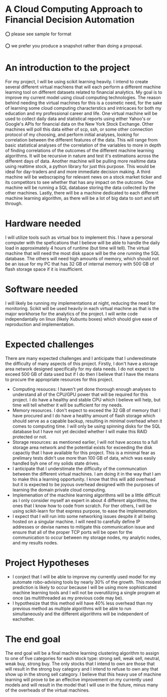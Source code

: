 # A Cloud Computing Approach to Financial Decision Automation

:o: please see sample for format

:o: we prefer you produce a snapshot rather than doing a proposal.

# An introduction to the project

For my project, I will be using scikit learning heavily. I intend to create several different virtual machiens that will each perform a different machine learning tool on different datasets related to financial analytics. My goal is to improve my current model using cloud computing technologies. The reason behind needing the virtual machines for this is a cosmetic need, for the sake of learning some cloud computing characterstics and intricaces for both my education and my professional career and life. One virtual machine will be used to collect daily data and statistical reports using either Yahoo's or Google's APIs for financial data on the New York Stock Exchange. Other machines will poll this data either of scp, ssh, or some other connection protocol of my choosing, and perform initial analyses, looking for correlation between the different features of the data. This will range from basic statistical analyses of the correlation of the variables to more in depth of finding correlations of the outcomes of the different machine learning algorithms. It will be recursive in nature and test it's estimations across the different days of data. Another machine will be pulling more realtime data using realtime stock, a python library for just this purpose. This would be ideal for day-traders and and more immediate decision making. A third machine will be webscraping for relevant news on a stock market ticker and its competitors to see whether that has any impact on the outcome. One machine will be running a SQL database storing the data collected by the other machines. Lastly, there will be a machine dedicated to each different machine learning algorithm, as there will be a lot of big data to sort and sift through.

# Hardware needed

I will utilize tools such as virtual box to implement this. I have a personal computer with the spefications that I believe will be able to handle the daily load in approximately 4 hours of runtime (but time will tell). The virtual machine that will need the most disk space will be the one running the SQL database. The others will need high amounts of memory, which should not be an issue for my PC that has 32 GB of internal memory with 500 GB of flash storage space if it is insufficient.

# Software needed

I will likely be running my implementations at night, reducing the need for monitoring. Scikit will be used heavily in each virtual machine as that is the major workhorse for the analytics of the project. I will write code independantally on linux (likely Xubuntu boxes) which should give ease of reproduction and implementation.

# Expected challenges

There are many expected challenges and I anticipate that I underestimate the difficulty of many aspects of this project. Firstly, I don't have a storage area network designed specifically for my data needs. I do not expect to exceed 500 GB of data used but if I do then I believe that I have the means to procure the appropriate resources for this project. 

+ Computing resouces: I haven't yet done thorough enough analyses to understand all of the CPU/GPU power that will be required for this project. I do have a healthy and stable CPU which I believe will help, but time will tell whether it will be sufficient for my needs.
+ Memory resources. I don't expect to exceed the 32 GB of memory that I have procured and I do have a healthy amount of flash storage which should serve as a capable backup, resulting in minimal overhead when it comes to computing time. I will only be using spinning disks for the SQL database but I have not yet decided whether I will make this RAID protected or not.
+ Storage resources: as mentioned earlier, I will not have access to a full storage area network and the potential exists for exceeding the disk capactiy that I have available for this project. This is a minimal fear as prelimary tests didn't use more than 100 GB of data, which was easily handled byh one of my solids state drives.
+ I anticipate that I understimate the difficulty of the communcation between the different virtual machines. I am doing it in the way that I am to make this a learning opportunity. I know that this will add overhead but it is expected to be joyous overhead designed with the purposes of learning the domain private cloud computing.
+ Implemenation of the machine learning algorithms will be a little difficult as I only consider myself an expert in about 4 different algorithms, the ones that I know how to code from scratch. For ther others, I will be using scikit-learn for that express purpose, to ease the implemenation.
+ I expect that I will run into some networking issues despite it all being hosted on a singular machine. I will need to carefully define IP addresses or devise names to mitigate this communication issue and ensure that all of the proper TCP ports will be open for the communication to occur between my storage nodes, my analytic nodes, and my results nodes.

# Project Hypotheses

+ I conject that I will be able to improve my currently used model for my automate robo-advising tools by nearly 30% of the growth. This modest prediction is likely to occur because I will be using more sophisticated machine learning tools and I will not be overutilizing a single program at once (as multithreaded as my previous code may be). 
+ I hypothesize that this method will have 40% less overhead than my previous method as multiple algorithms will be able to run simultaneously and the different algorithms will be independent of eachother.

# The end goal

The end goal will be a final machine learning clustering algorithm to assign to one of five categories for each stock type: strong sell, weak sell, neutral, weak buy, strong buy. The only stocks that I intend to own are those that will result in the strong buy category and I intend to refuse to own any that show up in the strong sell category. I believe that this heavy use of machine learning will prove to be an effective improvement on my currently used models and will result in the model that I will use in the future, minus many of the overheads of the virtual machines.
